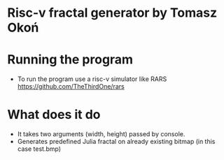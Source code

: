 # Risc-v fractal generator by Tomasz Okoń

# Running the program
-   To run the program use a risc-v simulator like RARS https://github.com/TheThirdOne/rars

# What does it do
-   It takes two arguments (width, height) passed by console.
-   Generates predefined Julia fractal on already existing bitmap (in this case test.bmp)
